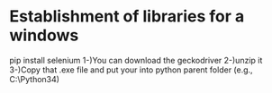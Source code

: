 # Establishment of libraries for a windows
pip install selenium
1-)You can download the geckodriver
2-)unzip it
3-)Copy that .exe file and put your into python parent folder (e.g., C:\Python34)

